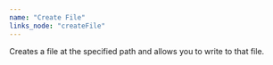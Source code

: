 ```yaml
---
name: "Create File"
links_node: "createFile"
---
```

Creates a file at the specified path and allows you to write to that file.
